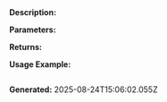 
## 

**Description:** 

**Parameters:**


**Returns:** 

**Usage Example:**
```typescript

```

**Generated:** 2025-08-24T15:06:02.055Z
